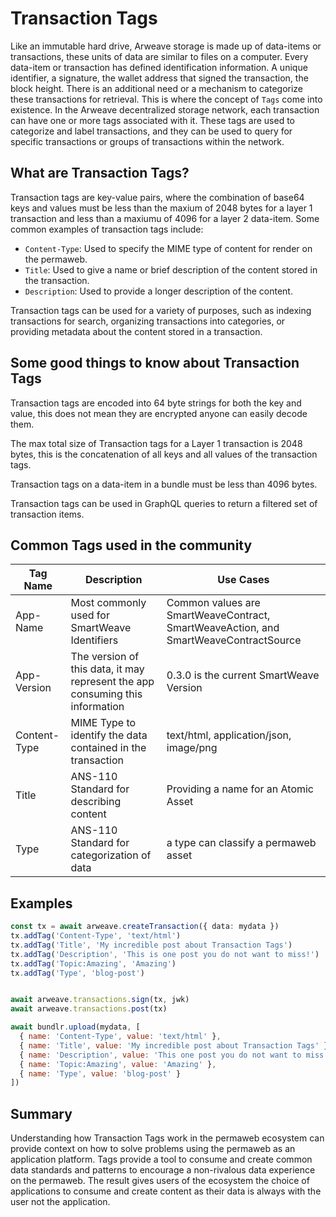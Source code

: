 # Transaction Tags

Like an immutable hard drive, Arweave storage is made up of data-items or transactions, these units of data are similar to files on a computer. Every data-item or transaction has defined identification information. A unique identifier, a signature, the wallet address that signed the transaction, the block height. There is an additional need or a mechanism to categorize these transactions for retrieval. This is where the concept of `Tags` come into existence. In the Arweave decentralized storage network, each transaction can have one or more tags associated with it. These tags are used to categorize and label transactions, and they can be used to query for specific transactions or groups of transactions within the network.

## What are Transaction Tags?

Transaction tags are key-value pairs, where the combination of base64 keys and values must be less than the maxium of 2048 bytes for a layer 1 transaction and less than a maxiumu of 4096 for a layer 2 data-item. Some common examples of transaction tags include:

* `Content-Type`: Used to specify the MIME type of content for render on the permaweb.
* `Title`: Used to give a name or brief description of the content stored in the transaction.
* `Description`: Used to provide a longer description of the content.

Transaction tags can be used for a variety of purposes, such as indexing transactions for search, organizing transactions into categories, or providing metadata about the content stored in a transaction.

## Some good things to know about Transaction Tags

Transaction tags are encoded into 64 byte strings for both the key and value, this does not mean they are encrypted anyone can easily decode them.

The max total size of Transaction tags for a Layer 1 transaction is 2048 bytes, this is the concatenation of all keys and all values of the transaction tags.

Transaction tags on a data-item in a bundle must be less than 4096 bytes.

Transaction tags can be used in GraphQL queries to return a filtered set of transaction items.

## Common Tags used in the community

| Tag Name | Description | Use Cases |
| -------- | ----------- | --------- |
| App-Name | Most commonly used for SmartWeave Identifiers | Common values are SmartWeaveContract, SmartWeaveAction, and SmartWeaveContractSource |
| App-Version | The version of this data, it may represent the app consuming this information | 0.3.0 is the current SmartWeave Version |
| Content-Type | MIME Type to identify the data contained in the transaction | text/html, application/json, image/png |
| Title | ANS-110 Standard for describing content | Providing a name for an Atomic Asset |
| Type | ANS-110 Standard for categorization of data | a type can classify a permaweb asset | 

## Examples

<CodeGroup>
  <CodeGroupItem title="arweave">

```ts
const tx = await arweave.createTransaction({ data: mydata })
tx.addTag('Content-Type', 'text/html')
tx.addTag('Title', 'My incredible post about Transaction Tags')
tx.addTag('Description', 'This is one post you do not want to miss!')
tx.addTag('Topic:Amazing', 'Amazing')
tx.addTag('Type', 'blog-post')


await arweave.transactions.sign(tx, jwk)
await arweave.transactions.post(tx)
```

  </CodeGroupItem>
  <CodeGroupItem title="@bundlr-network/client">

```js
await bundlr.upload(mydata, [
  { name: 'Content-Type', value: 'text/html' },
  { name: 'Title', value: 'My incredible post about Transaction Tags' },
  { name: 'Description', value: 'This one post you do not want to miss!' },
  { name: 'Topic:Amazing', value: 'Amazing' },
  { name: 'Type', value: 'blog-post' }
])
```

  </CodeGroupItem>
</CodeGroup>

## Summary

Understanding how Transaction Tags work in the permaweb ecosystem can provide context on how to solve problems using the permaweb as an application platform. Tags provide a tool to consume and create common data standards and patterns to encourage a non-rivalous data experience on the permaweb. The result gives users of the ecosystem the choice of applications to consume and create content as their data is always with the user not the application.